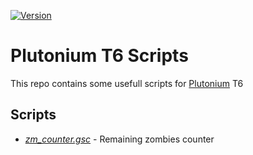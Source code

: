 <p>
    <a href="https://github.com/raulrm00/plutonium-t6-scripts/releases/latest">
        <img src="https://img.shields.io/github/v/release/raulrm00/plutonium-t6-scripts?color=informational&include_prereleases&label=version&sort=semver" alt="Version">
    </a>
</p>

# Plutonium T6 Scripts

This repo contains some usefull scripts for [Plutonium](https://plutonium.pw) T6

## Scripts

- _[zm_counter.gsc](scripts/zm/zm_counter.gsc)_ - Remaining zombies counter

